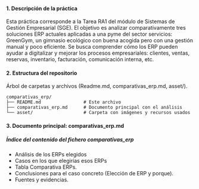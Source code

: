 #### 1. Descripción de la práctica

Esta práctica corresponde a la Tarea RA1 del módulo de Sistemas de Gestión Empresarial (SGE). El objetivo es analizar comparativamente tres soluciones ERP actuales aplicadas a una pyme del sector servicios: GreenGym, un gimnasio ecológico con buena acogida pero con una gestión manual y poco eficiente. Se busca comprender cómo los ERP pueden ayudar a digitalizar y mejorar los procesos empresariales: clientes, ventas, reservas, inventario, facturación, comunicación interna, etc.

#### 2. Estructura del repositorio

Árbol de carpetas y archivos (Readme.md, comparativas_erp.md, asset/).


```
comparativas_erp/
├── README.md                # Este archivo
├── comparativas_erp.md      # Documento principal con el análisis
└── asset/                   # Carpeta con imágenes y recursos usados
```


#### 3. Documento principal: comparativas_erp.md

##### Índice del contenido del fichero comparativas_erp

- Análisis  de los ERPs elegidos
- Casos en los que elegirías esos ERPs
- Tabla Comparativa ERPs.
- Conclusiones para el caso concreto (Elección de ERP y porque).
- Fuentes y evidencias.
